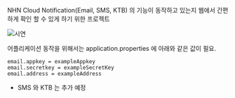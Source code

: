 NHN Cloud Notification(Email, SMS, KTB) 의 기능이 동작하고 있는지 웹에서 간편하게 확인 할 수 있게 하기 위한 프로젝트

![시연](https://user-images.githubusercontent.com/49552544/176135701-5b3e4720-1eb7-4f5b-b2fd-d85a667a55d1.png)

어플리케이션 동작을 위해서는 application.properties 에 아래와 같은 값이 필요.
```$xslt
email.appkey = exampleAppkey
email.secretkey = exampleSecretKey
email.address = exampleAddress
```  

* SMS 와 KTB 는 추가 예정
